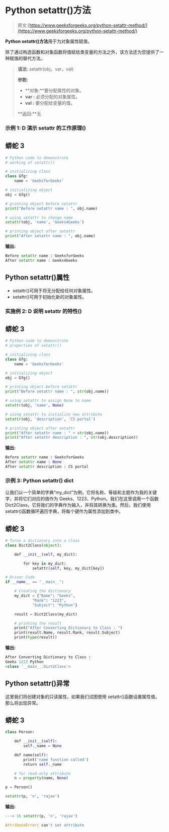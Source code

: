 # Python setattr()方法

> 原文:[https://www.geeksforgeeks.org/python-setattr-method/](https://www.geeksforgeeks.org/python-setattr-method/)

**Python setattr()方法**用于为对象属性赋值。

除了通过构造函数和对象函数将值赋给类变量的方法之外，该方法还为您提供了一种赋值的替代方法。

> **语法:** setattr(obj，var，val)
> 
> **参数:**
> 
> *   **对象:**要分配属性的对象。
> *   **var :** 必须分配的对象属性。
> *   **val :** 要分配给变量的值。
> 
> **返回:**无

### **示例 1: D** 演示 setattr 的工作原理()

## 蟒蛇 3

```py
# Python code to demonstrate
# working of setattr()

# initializing class
class Gfg:
    name = 'GeeksforGeeks'

# initializing object
obj = Gfg()

# printing object before setattr
print("Before setattr name : ", obj.name)

# using setattr to change name
setattr(obj, 'name', 'Geeks4Geeks')

# printing object after setattr
print("After setattr name : ", obj.name)
```

**输出:**

```py
Before setattr name : GeeksforGeeks
After setattr name : Geeks4Geeks
```

## Python setattr()属性

*   setattr()可用于将无分配给任何对象属性。
*   setattr()可用于初始化新的对象属性。

### **实施例 2: D** 说明 setattr 的特性()

## 蟒蛇 3

```py
# Python code to demonstrate
# properties of setattr()

# initializing class
class Gfg:
    name = 'GeeksforGeeks'

# initializing object
obj = Gfg()

# printing object before setattr
print("Before setattr name : ", str(obj.name))

# using setattr to assign None to name
setattr(obj, 'name', None)

# using setattr to initialize new attribute
setattr(obj, 'description', 'CS portal')

# printing object after setattr
print("After setattr name : " + str(obj.name))
print("After setattr description : ", str(obj.description))
```

**输出:**

```py
Before setattr name : GeeksforGeeks
After setattr name : None
After setattr description : CS portal
```

### 示例 3: Python setattr() dict

让我们以一个简单的字典“my_dict”为例，它将名称、等级和主题作为我的关键字，并将它们对应的值作为 Geeks、1223、Python。我们在这里调用一个函数 Dict2Class，它将我们的字典作为输入，并将其转换为类。然后，我们使用 setattr()函数循环遍历字典，将每个键作为属性添加到类中。

## 蟒蛇 3

```py
# Turns a dictionary into a class
class Dict2Class(object):

    def __init__(self, my_dict):

        for key in my_dict:
            setattr(self, key, my_dict[key])

# Driver Code
if __name__ == "__main__":

    # Creating the dictionary
    my_dict = {"Name": "Geeks",
            "Rank": "1223",
            "Subject": "Python"}

    result = Dict2Class(my_dict)

    # printing the result
    print("After Converting Dictionary to Class : ")
    print(result.Name, result.Rank, result.Subject)
    print(type(result))
```

**输出:**

```py
After Converting Dictionary to Class : 
Geeks 1223 Python
<class '__main__.Dict2Class'>
```

## Python setattr()异常

这里我们将创建对象的只读属性，如果我们试图使用 setattr()函数设置属性值，那么将出现异常。

## 蟒蛇 3

```py
class Person:

    def __init__(self):
        self._name = None

    def name(self):
        print('name function called')
        return self._name

    # for read-only attribute
    n = property(name, None)

p = Person()

setattr(p, 'n', 'rajav')
```

**输出:**

```py
---> 16 setattr(p, 'n', 'rajav')

AttributeError: can't set attribute
```